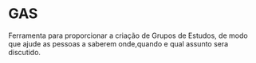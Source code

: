 # GAS

Ferramenta para proporcionar a criação de  Grupos de Estudos, de modo que ajude as pessoas a saberem onde,quando e qual assunto sera discutido. 
